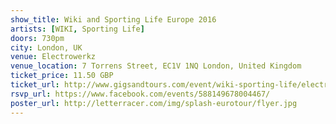 ```yaml
---
show_title: Wiki and Sporting Life Europe 2016
artists: [WIKI, Sporting Life]
doors: 730pm
city: London, UK
venue: Electrowerkz
venue_location: 7 Torrens Street, EC1V 1NQ London, United Kingdom
ticket_price: 11.50 GBP
ticket_url: http://www.gigsandtours.com/event/wiki-sporting-life/electrowerks/971980/?lf=b05e77bd7ecd0508348489c2f8c56a60
rsvp_url: https://www.facebook.com/events/588149678004467/
poster_url: http://letterracer.com/img/splash-eurotour/flyer.jpg
---
```

